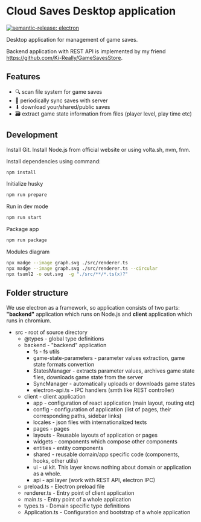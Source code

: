 # Cloud Saves Desktop application

[![semantic-release: electron](https://img.shields.io/badge/semantic--release-electron-31a0f9?logo=semantic-release)](https://github.com/semantic-release/semantic-release)

Desktop application for management of game saves.

Backend application with REST API is implemented by my friend https://github.com/Ki-Really/GameSavesStore.

## Features

- 🔍 scan file system for game saves
- 🔄 periodically sync saves with server
- ⬇︎ download your/shared/public saves
- 🗃️ extract game state information from files (player level, play time etc)

## Development

Install Git.
Install Node.js from official website or using volta.sh, nvm, fnm.

Install dependencies using command:

```sh
npm install
```

Initialize husky

```sh
npm run prepare
```

Run in dev mode

```sh
npm run start
```

Package app

```sh
npm run package
```

Modules diagram

```sh
npx madge --image graph.svg ./src/renderer.ts
npx madge --image graph.svg ./src/renderer.ts --circular
npx tsuml2 -o out.svg  -g "./src/**/*.ts(x)?"
```

## Folder structure

We use electron as a framework, so application consists of two parts: **"backend"** application which runs on Node.js and **client** application which runs in chromium.

- src - root of source directory
  - @types - global type definitions
  - backend - "backend" application
    - fs - fs utils
    - game-state-parameters - parameter values extraction, game state formats convertion
    - StatesManager - extracts parameter values, archives game state files, downloads game state from the server
    - SyncManager - automatically uploads or downloads game states
    - electron-api.ts - IPC handlers (smth like REST controller)
  - client - client application
    - app - configuration of react application (main layout, routing etc)
    - config - configuration of application (list of pages, their corresponding paths, sidebar links)
    - locales - json files with internationalized texts
    - pages - pages
    - layouts - Reusable layouts of application or pages
    - widgets - components which compose other components
    - entities - entity components
    - shared - reusable domain/app specific code (components, hooks, other utils)
    - ui - ui kit. This layer knows nothing about domain or application as a whole.
    - api - api layer (work with REST API, electron IPC)
  - preload.ts - Electron preload file
  - renderer.ts - Entry point of client application
  - main.ts - Entry point of a whole application
  - types.ts - Domain specific type definitions
  - Application.ts - Configuration and bootstrap of a whole application
